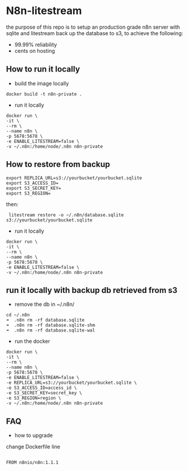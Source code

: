 # N8n-litestream

the purpose of this repo is to setup an production grade n8n server with sqlite and litestream back up the database to s3, to achieve the following:

- 99.99% reliability
- cents on hosting

## How to run it locally

- build the image locally

```
docker build -t n8n-private .
```

- run it locally

```
docker run \
-it \
--rm \
--name n8n \
-p 5678:5678 \
-e ENABLE_LITESTREAM=false \
-v ~/.n8n:/home/node/.n8n n8n-private
```

## How to restore from backup

```
export REPLICA_URL=s3://yourbucket/yourbucket.sqlite
export S3_ACCESS_ID=
export S3_SECRET_KEY=
export S3_REGION=
```

then:

```
 litestream restore -o ~/.n8n/database.sqlite s3://yourbucket/yourbucket.sqlite
```

- run it locally

```
docker run \
-it \
--rm \
--name n8n \
-p 5678:5678 \
-e ENABLE_LITESTREAM=false \
-v ~/.n8n:/home/node/.n8n n8n-private
```

## run it locally with backup db retrieved from s3

- remove the db in ~/.n8n/

```
cd ~/.n8n
➜  .n8n rm -rf database.sqlite
➜  .n8n rm -rf database.sqlite-shm
➜  .n8n rm -rf database.sqlite-wal
```

- run the docker

```
docker run \
-it \
--rm \
--name n8n \
-p 5678:5678 \
-e ENABLE_LITESTREAM=false \
-e REPLICA_URL=s3://yourbucket/yourbucket.sqlite \
-e S3_ACCESS_ID=access_id \
-e S3_SECRET_KEY=secret_key \
-e S3_REGION=region \
-v ~/.n8n:/home/node/.n8n n8n-private

```

## FAQ

- how to upgrade

change Dockerfile line

```

FROM n8nio/n8n:1.1.1

```
